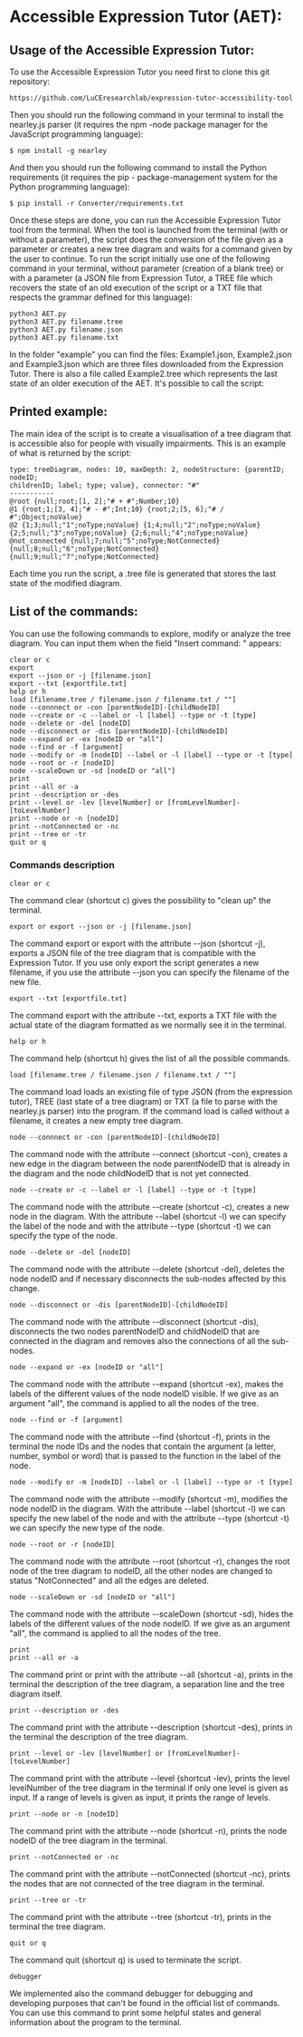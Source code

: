 #  Accessible Expression Tutor (AET):
##  Usage of the Accessible Expression Tutor:
To use the Accessible Expression Tutor you need first to clone this git repository:
```
https://github.com/LuCEresearchlab/expression-tutor-accessibility-tool
```
Then you should run the following command in your terminal to install the nearley.js parser (it requires the npm -node 
package manager for the JavaScript programming language):
```
$ npm install -g nearley
```
And then you should run the following command to install the Python requirements (it requires the pip - 
package-management system for the Python programming language):
```
$ pip install -r Converter/requirements.txt
```
Once these steps are done, you can run the Accessible Expression Tutor tool from the terminal. 
When the tool is launched from the terminal (with or without a parameter), the script does the conversion of the file 
given as a parameter or creates a new tree diagram and waits for a command given by the user to continue.
To run the script initially use one of the following command in your terminal, without parameter (creation of a blank 
tree) or with a parameter (a JSON file from Expression Tutor, a TREE file which recovers the state of an old execution
of the script or a TXT file that respects the grammar defined for this language):
```
python3 AET.py
python3 AET.py filename.tree
python3 AET.py filename.json
python3 AET.py filename.txt
```
In the folder "example" you can find the files: Example1.json, Example2.json and Example3.json which are three files 
downloaded from the Expression Tutor. There is also a file called Example2.tree which represents the last state of an 
older execution of the AET.
It's possible to call the script: 

## Printed example:
The main idea of the script is to create a visualisation of a tree diagram that is accessible also for people with
visually impairments. This is an example of what is returned by the script:
```
type: treeDiagram, nodes: 10, maxDepth: 2, nodeStructure: {parentID; nodeID; 
childrenID; label; type; value}, connector: "#"
-----------
@root {null;root;[1, 2];"# + #";Number;10} 
@1 {root;1;[3, 4];"# - #";Int;10} {root;2;[5, 6];"# / #";Object;noValue} 
@2 {1;3;null;"1";noType;noValue} {1;4;null;"2";noType;noValue}
{2;5;null;"3";noType;noValue} {2;6;null;"4";noType;noValue} 
@not_connected {null;7;null;"5";noType;NotConnected} 
{null;8;null;"6";noType;NotConnected} {null;9;null;"7";noType;NotConnected}
```
Each time you run the script, a .tree file is generated that stores the last state of the modified diagram.

## List of the commands:
You can use the following commands to explore, modify or analyze the tree diagram. You can input them when the field 
"Insert command: " appears:
```
clear or c
export
export --json or -j [filename.json]
export --txt [exportfile.txt]
help or h
load [filename.tree / filename.json / filename.txt / ""]
node --connnect or -con [parentNodeID]-[childNodeID]
node --create or -c --label or -l [label] --type or -t [type]
node --delete or -del [nodeID]
node --disconnect or -dis [parentNodeID]-[childNodeID]
node --expand or -ex [nodeID or "all"]
node --find or -f [argument]
node --modify or -m [nodeID] --label or -l [label] --type or -t [type]
node --root or -r [nodeID]
node --scaleDown or -sd [nodeID or "all"]
print
print --all or -a
print --description or -des
print --level or -lev [levelNumber] or [fromLevelNumber]-[toLevelNumber]
print --node or -n [nodeID]
print --notConnected or -nc
print --tree or -tr
quit or q
```

### Commands description

```
clear or c
```
The command clear (shortcut c) gives the possibility to "clean up" the terminal.
```
export or export --json or -j [filename.json]
`````
The command export or export with the attribute --json (shortcut -j), exports a JSON file of the tree diagram that is 
compatible with the Expression Tutor. If you use only export the script generates a new filename, if you use the 
attribute --json you can specify the filename of the new file.
```
export --txt [exportfile.txt]
```
The command export with the attribute --txt, exports a TXT file with the actual state of the diagram formatted as we 
normally see it in the terminal.
```
help or h
````
The command help (shortcut h) gives the list of all the possible commands.
```
load [filename.tree / filename.json / filename.txt / ""]
```
The command load loads an existing file of type JSON (from the expression tutor), TREE (last state of a tree diagram) 
or TXT (a file to parse with the nearley.js parser) into the program. If the command load is called without a filename,
 it creates a new empty tree diagram.
```
node --connnect or -con [parentNodeID]-[childNodeID]
```
The command node with the attribute --connect (shortcut -con), creates a new edge in the diagram between the node 
parentNodeID that is already in the diagram and the node childNodeID that is not yet connected.

```
node --create or -c --label or -l [label] --type or -t [type]
```
The command node with the attribute --create (shortcut -c), creates a new node in the diagram. With the attribute 
--label (shortcut -l) we can specify the label of the node and with the attribute --type (shortcut -t) we can specify 
the type of the node.
```
node --delete or -del [nodeID]
```
The command node with the attribute --delete (shortcut -del), deletes the node nodeID and if necessary disconnects the 
sub-nodes affected by this change.
```
node --disconnect or -dis [parentNodeID]-[childNodeID]
```
The command node with the attribute --disconnect (shortcut -dis), disconnects the two nodes parentNodeID and 
childNodeID that are connected in the diagram and removes also the connections of all the sub-nodes.
```
node --expand or -ex [nodeID or "all"]
```
The command node with the attribute --expand (shortcut -ex), makes the labels of the different values of the node 
nodeID visible. If we give as an argument "all", the command is applied to all the nodes of the tree.
```
node --find or -f [argument]
```
The command node with the attribute --find (shortcut -f), prints in the terminal the node IDs and the nodes that 
contain the argument (a letter, number, symbol or word) that is passed to the function in the label of the node.
```
node --modify or -m [nodeID] --label or -l [label] --type or -t [type]
````
The command node with the attribute --modify (shortcut -m), modifies the node nodeID in the diagram. With the 
attribute --label (shortcut -l) we can specify the new label of the node and with the attribute --type (shortcut -t) 
we can specify the new type of the node.
```
node --root or -r [nodeID]
```
The command node with the attribute --root (shortcut -r), changes the root node of the tree diagram to nodeID, all the 
other nodes are changed to status "NotConnected" and all the edges are deleted.
```
node --scaleDown or -sd [nodeID or "all"]
```
The command node with the attribute --scaleDown (shortcut -sd), hides the labels of the different values of the node 
nodeID. If we give as an argument "all", the command is applied to all the nodes of the tree.
```
print
print --all or -a
```
The command print or print with the attribute --all (shortcut -a), prints in the terminal the description of the tree 
diagram, a separation line and the tree diagram itself.
```
print --description or -des
```
The command print with the attribute --description (shortcut -des), prints in the terminal the description of the tree 
diagram.
```
print --level or -lev [levelNumber] or [fromLevelNumber]-[toLevelNumber]
```
The command print with the attribute --level (shortcut -lev), prints the level levelNumber of the tree diagram in the 
terminal if only one level is given as input. If a range of levels is given as input, it prints the range of levels.
```
print --node or -n [nodeID]
```
The command print with the attribute --node (shortcut -n), prints the node nodeID of the tree diagram in the terminal.
```
print --notConnected or -nc
```
The command print with the attribute --notConnected (shortcut -nc), prints the nodes that are not connected of the tree 
diagram in the terminal.
```
print --tree or -tr
```
The command print with the attribute --tree (shortcut -tr), prints in the terminal the tree diagram.
```
quit or q
```
The command quit (shortcut q) is used to terminate the script.
```
debugger
```
We implemented also the command debugger for debugging and developing purposes that can't be found in the official list 
of commands. You can use this command to print some helpful states and general information about the program to the 
terminal.
